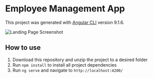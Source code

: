 # Employee Management App

This project was generated with [Angular CLI](https://github.com/angular/angular-cli) version 9.1.6.

![Landing Page Screenshot](/assets/images/landingpage.jpg)

## How to use

1. Download this repository and unzip the project to a desired folder
2. Run `npm install` to install all project dependencies
3. Run `ng serve` and navigate to `http://localhost:4200/`



